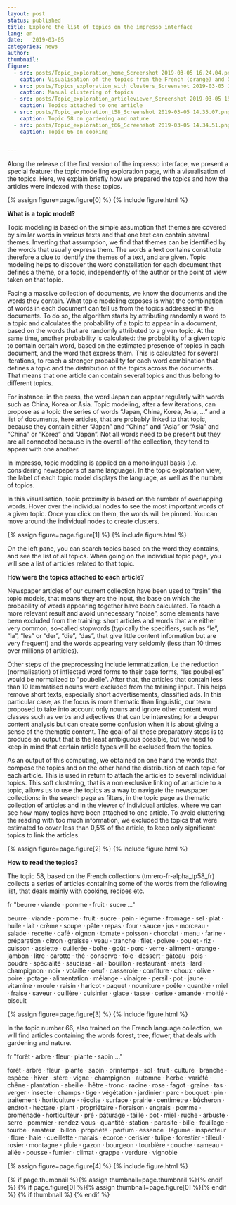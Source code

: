 ```yaml
---
layout: post
status: published
title: Explore the list of topics on the impresso interface
lang: en
date:   2019-03-05
categories: news
author:
thumbnail:
figure:
  - src: posts/Topic_exploration_home_Screenshot 2019-03-05 16.24.04.png
    caption: Visualisation of the topics from the French (orange) and German (red) collections
  - src: posts/Topics_exploration_with clusters_Screenshot 2019-03-05 14.30.26.png
    caption: Manual clustering of topics
  - src: posts/Topic_exploration_articleviewer_Screenshot 2019-03-05 15.46.26.png
    caption: Topics attached to one article
  - src: posts/Topic_exploration_t58_Screenshot 2019-03-05 14.35.07.png
    caption: Topic 58 on gardening and nature
  - src: posts/Topic_exploration_t66_Screenshot 2019-03-05 14.34.51.png
    caption: Topic 66 on cooking


---
```

Along the release of the first version of the impresso interface, we present a special feature: the topic modelling exploration page, with a visualisation of the topics. Here, we explain briefly how we prepared the topics and how the articles were indexed with these topics.

<!-- more -->

{% assign figure=page.figure[0] %}
{% include figure.html %}


**What is a topic model?**

Topic modeling is based on the simple assumption that themes are covered by similar words in various texts and that one text can contain several themes. Inverting that assumption, we find that themes can be identified by the words that usually express them. The words a text contains constitute therefore a clue to identify the themes of a text, and are given. Topic modeling helps to discover the word constellation for each document that defines a theme, or a topic, independently of the author or the point of view taken on that topic.

Facing a massive collection of documents, we know the documents and the words they contain. What topic modeling exposes is what the combination of words in each document can tell us from the topics addressed in the documents. To do so,  the algorithm starts by attributing randomly a word to a topic and calculates the probability of a topic to appear in a document, based on the words that are randomly attributed to a given topic. At the same time, another probability is calculated: the probability of a given topic to contain certain word, based on the estimated presence of topics in each document, and the word that express them. This is calculated for several iterations, to reach a stronger probability for each word combination that defines a topic and the distribution of the topics across the documents. That means that one article can contain several topics and thus belong to different topics.

For instance: in the press, the word Japan can appear regularly with words such as China, Korea or Asia. Topic modeling, after a few iterations, can propose as a topic the series of words “Japan, China, Korea, Asia, …” and a list of documents, here articles, that are probably linked to that topic, because they contain either “Japan” and “China” and “Asia” or “Asia” and “China” or “Korea” and “Japan”. Not all words need to be present but they are all connected because in the overall of the collection, they tend to appear with one another.

In impresso,  topic modeling is applied on a monolingual basis (i.e. considering newspapers of same language). In the topic exploration view, the label of each topic model displays the language, as well as the number of topics.

In this visualisation, topic proximity is based on the number of overlapping words. Hover over the individual nodes to see the most important words of a given topic. Once you click on them, the words will be pinned. You can move around the individual nodes to create clusters.


{% assign figure=page.figure[1] %}
{% include figure.html %}


On the left pane, you can search topics based on the word they contains, and see the list of all topics. When going on the individual topic page, you will see a list of articles related to that topic.

**How were the topics attached to each article?**

Newspaper articles of our current collection have been used to “train” the topic models, that means they are the input, the base on which the probability of words appearing together have been calculated. To reach a more relevant result and avoid unnecessary “noise”, some elements have been excluded from the training: short articles and words that are either very common, so-called stopwords (typically the specifiers, such as “le”, “la”, “les” or “der”, “die”, “das”, that give little content information but are very frequent) and the words appearing very seldomly (less than 10 times over millions of articles).

Other steps of the preprocessing include lemmatization, i.e the reduction (normalisation) of inflected word forms to their base forms, “les poubelles” would be normalized to "poubelle".  After that, the articles that contain less than 10 lemmatised nouns were excluded from the training input. This helps remove short texts, especially short advertisements, classified ads. In this particular case, as the focus is more thematic than linguistic, our team proposed to take into account only nouns and ignore other content word classes such as verbs and adjectives that can be interesting for a deeper content  analysis but can create some confusion when it is about giving a sense of the thematic content. The goal of all these preparatory steps is to produce an output that is the least ambiguous possible, but we need to keep in mind that certain article types will be excluded from the topics.

As an output of this computing, we obtained on one hand the words that compose the topics and on the other hand the distribution of each topic for each article. This is used in return to attach the articles to several individual topics. This soft clustering, that is a non exclusive linking of an article to a topic, allows us to use the topics as a way to navigate the newspaper collections: in the search page as filters, in the topic page as thematic collection of articles and in the viewer of individual articles, where we can see how many topics have been attached to one article. To avoid cluttering the reading with too much information, we excluded the topics that were estimated to cover less than 0,5% of the article, to keep only significant topics to link the articles.


{% assign figure=page.figure[2] %}
{% include figure.html %}

**How to read the topics?**

The topic 58, based on the French collections (tmrero-fr-alpha_tp58_fr) collects a series of articles containing some of the words from the following list, that deals mainly with cooking, recipes etc.


fr "beurre · viande · pomme · fruit · sucre ..."

beurre · viande · pomme · fruit · sucre · pain · légume · fromage · sel · plat · huile · lait · crème · soupe · pâte · repas · four · sauce · jus · morceau · salade · recette · café · oignon · tomate · poisson · chocolat · menu · farine · préparation · citron · graisse · veau · tranche · filet · poivre · poulet · riz · cuisson · assiette · cuillerée · boîte · goût · porc · verre · aliment · orange · jambon · litre · carotte · thé · conserve · foie · dessert · gâteau · pois · poudre · spécialité · saucisse · ail · bouillon · restaurant · mets · lard · champignon · noix · volaille · oeuf · casserole · confiture · choux · olive · poire · potage · alimentation · mélange · vinaigre · persil · pot · jaune · vitamine · moule · raisin · haricot · paquet · nourriture · poêle · quantité · miel · fraise · saveur · cuillère · cuisinier · glace · tasse · cerise · amande · moitié · biscuit

{% assign figure=page.figure[3] %}
{% include figure.html %}

In the topic number 66, also trained on the French language collection, we will find articles containing the words forest, tree, flower, that deals with gardening and nature.

fr "forêt · arbre · fleur · plante · sapin ..."

forêt · arbre · fleur · plante · sapin · printemps · sol · fruit · culture · branche · espèce · hiver · stère · vigne · champignon · automne · herbe · variété · chêne · plantation · abeille · hêtre · tronc · racine · rose · fagot · graine · tas · verger · insecte · champs · tige · végétation · jardinier · parc · bouquet · pin · traitement · horticulture · récolte · surface · prairie · centimètre · bûcheron · endroit · hectare · plant · propriétaire · floraison · engrais · pomme · promenade · horticulteur · pré · pâturage · taille · pot · miel · ruche · arbuste · serre · pommier · rendez-vous · quantité · station · parasite · bille · feuillage · tourbe · amateur · billon · propriété · parfum · essence · légume · inspecteur · flore · haie · cueillette · marais · écorce · cerisier · tulipe · forestier · tilleul · rosier · montagne · pluie · gazon · bourgeon · tourbière · couche · rameau · allée · pousse · fumier · climat · grappe · verdure · vignoble

{% assign figure=page.figure[4] %}
{% include figure.html %}


{% if page.thumbnail %}{% assign thumbnail=page.thumbnail %}{% endif %}
{% if page.figure[0] %}{% assign thumbnail=page.figure[0] %}{% endif %}
{% if thumbnail %}
  <meta property="og:image" content="{{ thumbnail.src }}">
{% endif %}
